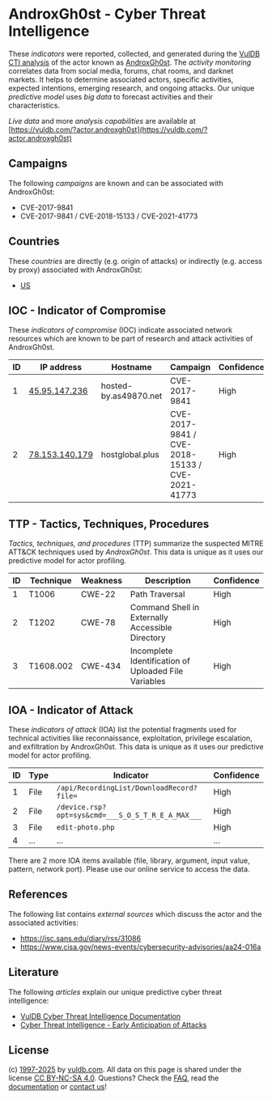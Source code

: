 # AndroxGh0st - Cyber Threat Intelligence

These _indicators_ were reported, collected, and generated during the [VulDB CTI analysis](https://vuldb.com/?kb.cti) of the actor known as [AndroxGh0st](https://vuldb.com/?actor.androxgh0st). The _activity monitoring_ correlates data from social media, forums, chat rooms, and darknet markets. It helps to determine associated actors, specific activities, expected intentions, emerging research, and ongoing attacks. Our unique _predictive model_ uses _big data_ to forecast activities and their characteristics.

_Live data_ and more _analysis capabilities_ are available at [https://vuldb.com/?actor.androxgh0st](https://vuldb.com/?actor.androxgh0st)

## Campaigns

The following _campaigns_ are known and can be associated with AndroxGh0st:

* CVE-2017-9841
* CVE-2017-9841 / CVE-2018-15133 / CVE-2021-41773

## Countries

These _countries_ are directly (e.g. origin of attacks) or indirectly (e.g. access by proxy) associated with AndroxGh0st:

* [US](https://vuldb.com/?country.us)

## IOC - Indicator of Compromise

These _indicators of compromise_ (IOC) indicate associated network resources which are known to be part of research and attack activities of AndroxGh0st.

ID | IP address | Hostname | Campaign | Confidence
-- | ---------- | -------- | -------- | ----------
1 | [45.95.147.236](https://vuldb.com/?ip.45.95.147.236) | hosted-by.as49870.net | CVE-2017-9841 | High
2 | [78.153.140.179](https://vuldb.com/?ip.78.153.140.179) | hostglobal.plus | CVE-2017-9841 / CVE-2018-15133 / CVE-2021-41773 | High

## TTP - Tactics, Techniques, Procedures

_Tactics, techniques, and procedures_ (TTP) summarize the suspected MITRE ATT&CK techniques used by _AndroxGh0st_. This data is unique as it uses our predictive model for actor profiling.

ID | Technique | Weakness | Description | Confidence
-- | --------- | -------- | ----------- | ----------
1 | T1006 | CWE-22 | Path Traversal | High
2 | T1202 | CWE-78 | Command Shell in Externally Accessible Directory | High
3 | T1608.002 | CWE-434 | Incomplete Identification of Uploaded File Variables | High

## IOA - Indicator of Attack

These _indicators of attack_ (IOA) list the potential fragments used for technical activities like reconnaissance, exploitation, privilege escalation, and exfiltration by AndroxGh0st. This data is unique as it uses our predictive model for actor profiling.

ID | Type | Indicator | Confidence
-- | ---- | --------- | ----------
1 | File | `/api/RecordingList/DownloadRecord?file=` | High
2 | File | `/device.rsp?opt=sys&cmd=___S_O_S_T_R_E_A_MAX___` | High
3 | File | `edit-photo.php` | High
4 | ... | ... | ...

There are 2 more IOA items available (file, library, argument, input value, pattern, network port). Please use our online service to access the data.

## References

The following list contains _external sources_ which discuss the actor and the associated activities:

* https://isc.sans.edu/diary/rss/31086
* https://www.cisa.gov/news-events/cybersecurity-advisories/aa24-016a

## Literature

The following _articles_ explain our unique predictive cyber threat intelligence:

* [VulDB Cyber Threat Intelligence Documentation](https://vuldb.com/?kb.cti)
* [Cyber Threat Intelligence - Early Anticipation of Attacks](https://www.scip.ch/en/?labs.20201022)

## License

(c) [1997-2025](https://vuldb.com/?kb.changelog) by [vuldb.com](https://vuldb.com/?kb.about). All data on this page is shared under the license [CC BY-NC-SA 4.0](https://creativecommons.org/licenses/by-nc-sa/4.0/). Questions? Check the [FAQ](https://vuldb.com/?kb.faq), read the [documentation](https://vuldb.com/?kb) or [contact us](https://vuldb.com/?contact)!
